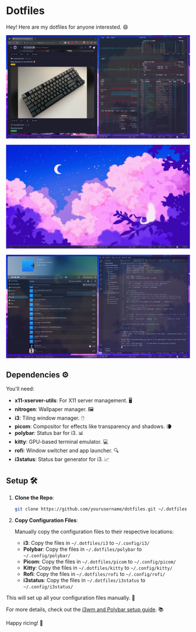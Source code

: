 # Dotfiles

Hey! Here are my dotfiles for anyone interested. 😄

![Preview](./screenshot_1.png)

![Preview](./screenshot_2.png)

![Preview](./screenshot_3.png)


## Dependencies ⚙️

You'll need:

- **x11-xserver-utils**: For X11 server management. 🖥️
- **nitrogen**: Wallpaper manager. 🖼️
- **i3**: Tiling window manager. 🖱️
- **picom**: Compositor for effects like transparency and shadows. 🌘
- **polybar**: Status bar for i3. 📊
- **kitty**: GPU-based terminal emulator. 💻
- **rofi**: Window switcher and app launcher. 🔍
- **i3status**: Status bar generator for i3. 📈

## Setup 🛠️

1. **Clone the Repo**:

   ```bash
   git clone https://github.com/yourusername/dotfiles.git ~/.dotfiles
   ```

2. **Copy Configuration Files**:

   Manually copy the configuration files to their respective locations:

   - **i3**: Copy the files in `~/.dotfiles/i3` to `~/.config/i3/`
   - **Polybar**: Copy the files in `~/.dotfiles/polybar` to `~/.config/polybar/`
   - **Picom**: Copy the files in `~/.dotfiles/picom` to `~/.config/picom/`
   - **Kitty**: Copy the files in `~/.dotfiles/kitty` to `~/.config/kitty/`
   - **Rofi**: Copy the files in `~/.dotfiles/rofi` to `~/.config/rofi/`
   - **i3status**: Copy the files in `~/.dotfiles/i3status` to `~/.config/i3status/`

This will set up all your configuration files manually. 🔧

For more details, check out the [i3wm and Polybar setup guide](https://peerlator.netlify.app/posts/old-dotfiles-part-3/). 📚

Happy ricing! 🚀
